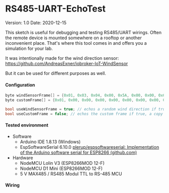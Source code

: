# RS485-UART-EchoTest

Version: 1.0
Date: 2020-12-15

This sketch is useful for debugging and testing RS485/UART wirings. 
Often the remote device is mounted somewhere on a rooftop or another 
inconvenient place. That's where this tool comes in and offers you a 
simulation for your lab.

It was intentionally made for the wind direction sensor:
https://github.com/AndreasExner/iobroker-IoT-WindSensor

But it can be used for different purposes as well.



#### Configuration

```c++
byte windSensorFrame[] = {0x01, 0x03, 0x04, 0x00, 0x5A, 0x00, 0x00, 0x00, 0x00}; // default answer frame for the wind sensor DO NOT CHANGE
byte customFrame[] = {0x01, 0x00, 0x00, 0x00, 0x00, 0x00, 0x00, 0x00, 0x00}; // your custom answer frame (CRC will be calculated automatically)

bool useWindSensorFrame = true; // echos a random wind direction if true, a custom frame or a copy of the incoming frame if false
bool useCustomFrame = false; // echos the custom frame if true, a copy of the incoming frame if false 
```



#### Tested environment

- Software
  - Arduino IDE 1.8.13 (Windows)
  - EspSoftwareSerial 6.10.0 [plerup/espsoftwareserial: Implementation of the Arduino software serial for ESP8266 (github.com)](https://github.com/plerup/espsoftwareserial)
- Hardware
  - NodeMCU Lolin V3 (ESP8266MOD 12-F)
  - NodeMCU D1 Mini (ESP8266MOD 12-F)
  - 5 V MAX485 / RS485 Modul TTL to RS-485 MCU



#### Wiring

